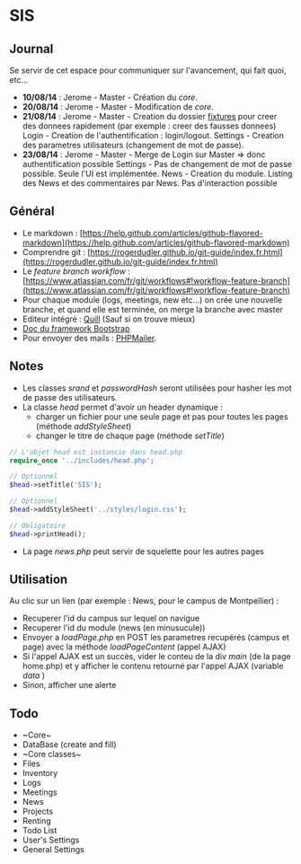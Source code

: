 SIS
===

## Journal
Se servir de cet espace pour communiquer sur l'avancement, qui fait quoi, etc...

* __10/08/14__ : Jerome - Master - Création du _core_.
* __20/08/14__ : Jerome - Master - Modification de _core_.
* __21/08/14__ : Jerome - Master - Creation du dossier [fixtures](https://fr.wikipedia.org/wiki/Test_fixture) pour creer des donnees rapidement (par exemple : creer des fausses donnees)
                          Login - Creation de l'authentification : login/logout.
                          Settings - Creation des parametres utilisateurs (changement de mot de passe).
* __23/08/14__ : Jerome - Master - Merge de Login sur Master => donc authentification possible
                          Settings - Pas de changement de mot de passe possible. Seule l'UI est implémentée.
                          News - Creation du module. Listing des News et des commentaires par News. Pas d'interaction possible

## Général

* Le markdown : [https://help.github.com/articles/github-flavored-markdown](https://help.github.com/articles/github-flavored-markdown)
* Comprendre git : [https://rogerdudler.github.io/git-guide/index.fr.html](https://rogerdudler.github.io/git-guide/index.fr.html)
* Le _feature branch workflow_ : [https://www.atlassian.com/fr/git/workflows#!workflow-feature-branch](https://www.atlassian.com/fr/git/workflows#!workflow-feature-branch)
* Pour chaque module (logs, meetings, new etc...) on crée une nouvelle branche, et quand elle est terminée, on merge la branche avec master
* Editeur intégré : [Quill](http://quilljs.com/) (Sauf si on trouve mieux)
* [Doc du framework Bootstrap](http://getbootstrap.com)
* Pour envoyer des mails : [PHPMailer](https://github.com/PHPMailer/PHPMailer).

## Notes
* Les classes _srand_ et _passwordHash_ seront utilisées pour hasher les mot de passe des utilisateurs.
* La classe _head_ permet d'avoir un header dynamique : 
	* charger un fichier pour une seule page et pas pour toutes les pages (méthode _addStyleSheet_)
	* changer le titre de chaque page (méthode _setTitle_)

```php
// L'objet head est instancie dans head.php  
require_once '../includes/head.php';

// Optionnel
$head->setTitle('SIS');	

// Optionnel
$head->addStyleSheet('../styles/login.css');

// Obligatoire
$head->printHead();
```

* La page _news.php_ peut servir de squelette pour les autres pages


## Utilisation
Au clic sur un lien (par exemple : News, pour le campus de Montpellier) : 

* Recuperer l'id du campus sur lequel on navigue
* Recuperer l'id du module (news (en minusucule))
* Envoyer a _loadPage.php_ en POST les parametres recupérés (campus et page) avec la méthode _loadPageContent_ (appel AJAX)
* Si l'appel AJAX est un succès, vider le conteu de la div _main_ (de la page home.php) et y afficher le contenu retourné par l'appel AJAX (variable _data_ )
* Sinon, afficher une alerte


## Todo

* ~Core~
* DataBase (create and fill)
* ~Core classes~
* Files
* Inventory
* Logs
* Meetings
* News
* Projects
* Renting
* Todo List
* User's Settings
* General Settings
